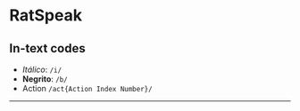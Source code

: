 # RatSpeak

## In-text codes
- *Itálico*: `/i/`
- **Negrito**: `/b/`
- Action `/act{Action Index Number}/`
---
